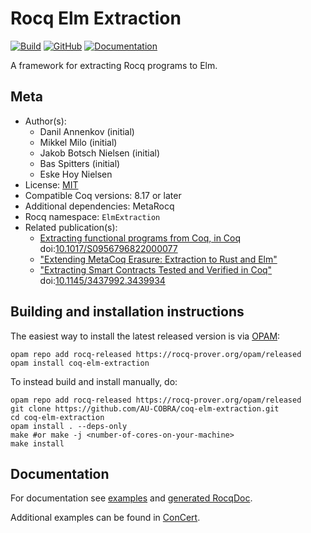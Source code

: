 # Rocq Elm Extraction
[![Build](https://github.com/AU-COBRA/coq-elm-extraction/actions/workflows/build.yml/badge.svg)](https://github.com/AU-COBRA/coq-elm-extraction/actions/workflows/build.yml)
[![GitHub](https://img.shields.io/github/license/AU-COBRA/coq-elm-extraction)](https://github.com/AU-COBRA/coq-elm-extraction/blob/master/LICENSE)
[![Documentation](https://img.shields.io/github/deployments/au-cobra/coq-elm-extraction/github-pages?label=docs)](https://au-cobra.github.io/coq-elm-extraction/)


A framework for extracting Rocq programs to Elm.

## Meta

- Author(s):
  - Danil Annenkov (initial)
  - Mikkel Milo (initial)
  - Jakob Botsch Nielsen (initial)
  - Bas Spitters (initial)
  - Eske Hoy Nielsen
- License: [MIT](LICENSE)
- Compatible Coq versions: 8.17 or later
- Additional dependencies: MetaRocq
- Rocq namespace: `ElmExtraction`
- Related publication(s):
  - [Extracting functional programs from Coq, in Coq](https://arxiv.org/abs/2108.02995) doi:[10.1017/S0956796822000077](https://doi.org/10.1017/S0956796822000077)
  - ["Extending MetaCoq Erasure: Extraction to Rust and Elm"](https://dannenkov.me/papers/extraction-rust-elm-coq-workshop2021.pdf)
  - ["Extracting Smart Contracts Tested and Verified in Coq"](https://arxiv.org/abs/2012.09138) doi:[10.1145/3437992.3439934](https://doi.org/10.1145/3437992.3439934)


## Building and installation instructions

The easiest way to install the latest released version is via [OPAM](https://opam.ocaml.org/doc/Install.html):

```shell
opam repo add rocq-released https://rocq-prover.org/opam/released
opam install coq-elm-extraction
```

To instead build and install manually, do:

```shell
opam repo add rocq-released https://rocq-prover.org/opam/released
git clone https://github.com/AU-COBRA/coq-elm-extraction.git
cd coq-elm-extraction
opam install . --deps-only
make #or make -j <number-of-cores-on-your-machine>
make install
```

## Documentation

For documentation see [examples](/tests/theories/) and [generated RocqDoc](https://au-cobra.github.io/coq-elm-extraction/).

Additional examples can be found in [ConCert](https://github.com/AU-COBRA/ConCert).
